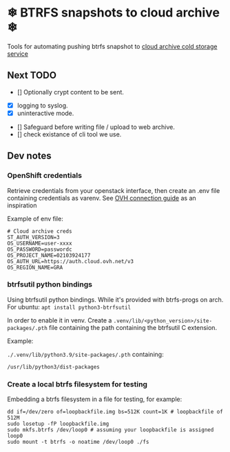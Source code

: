 # ❄ BTRFS snapshots to cloud archive ❄

Tools for automating pushing btrfs snapshot to [cloud archive cold storage service](https://www.ovhcloud.com/fr/public-cloud/cloud-archive/)

## Next TODO

- [] Optionally crypt content to be sent.
- [x] logging to syslog.
- [x] uninteractive mode.
- [] Safeguard before writing file / upload to web archive.
- [] check existance of cli tool we use.

## Dev notes

### OpenShift credentials

Retrieve credentials from your openstack interface, then create an .env file containing credentials as varenv. See [OVH connection guide](https://docs.ovh.com/fr/storage/pca/cyberduck/) as an inspiration

Example of env file:
```.env
# Cloud archive creds
ST_AUTH_VERSION=3
OS_USERNAME=user-xxxx
OS_PASSWORD=passwordc
OS_PROJECT_NAME=02103924177
OS_AUTH_URL=https://auth.cloud.ovh.net/v3
OS_REGION_NAME=GRA
```

### btrfsutil python bindings

Using btrfsutil python bindings. While it's provided with btrfs-progs on arch. For ubuntu: `apt install python3-btrfsutil`

In order to enable it in venv. Create a `.venv/lib/<python_version>/site-packages/.pth` file containing the path containing the btrfsutil C extension.

Example:

`./.venv/lib/python3.9/site-packages/.pth` containing:
```text
/usr/lib/python3/dist-packages
```

### Create a local btrfs filesystem for testing

Embedding a btrfs filesystem in a file for testing, for example:
```fish
dd if=/dev/zero of=loopbackfile.img bs=512K count=1K # loopbackfile of 512M 
sudo losetup -fP loopbackfile.img
sudo mkfs.btrfs /dev/loop0 # assuming your loopbackfile is assigned loop0
sudo mount -t btrfs -o noatime /dev/loop0 ./fs
```
